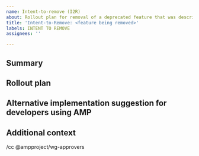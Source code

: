 ```yaml
---
name: Intent-to-remove (I2R)
about: Rollout plan for removal of a deprecated feature that was described in an I2D.
title: 'Intent-to-Remove: <feature being removed>'
labels: INTENT TO REMOVE
assignees: ''

---
```


<!--
Replace/remove all of the text in brackets, including this text.

See https://github.com/ampproject/amphtml/blob/main/docs/spec/amp-versioning-policy.md for details on AMP's deprecation policy, instructions on filling out this I2R template and how to get help if you have questions.

This I2R should be created after your Intent-to-Deprecate (I2D) for the feature was approved.
-->

## Summary

<!--
Provide a brief description of the deprecated feature you are removing.

Link to the Intent-to-Deprecate (I2D) describing more context on the deprecation.
-->

## Rollout plan

<!--
Detail the steps you will use to remove this deprecated feature.
-->

## Alternative implementation suggestion for developers using AMP

<!--
When the feature you are deprecating is removed, how can developers using AMP achieve similar functionality?
-->

## Additional context

<!--
Add any other information that may help people understand the I2R.
-->

<!--
Add anyone to this cc line that you want to notify about this I2R.
-->

/cc @ampproject/wg-approvers
